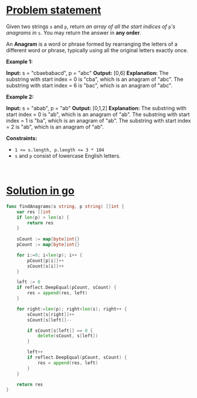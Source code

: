 # [Problem statement](https://leetcode.com/problems/find-all-anagrams-in-a-string)

Given two strings `s` and `p`, return _an array of all the start indices of_ `p`_'s anagrams in_ `s`. You may return the answer in **any order**.

An **Anagram** is a word or phrase formed by rearranging the letters of a different word or phrase, typically using all the original letters exactly once.

**Example 1:**


**Input:** s = "cbaebabacd", p = "abc"
**Output:** [0,6]
**Explanation:**
The substring with start index = 0 is "cba", which is an anagram of "abc".
The substring with start index = 6 is "bac", which is an anagram of "abc".

**Example 2:**


**Input:** s = "abab", p = "ab"
**Output:** [0,1,2]
**Explanation:**
The substring with start index = 0 is "ab", which is an anagram of "ab".
The substring with start index = 1 is "ba", which is an anagram of "ab".
The substring with start index = 2 is "ab", which is an anagram of "ab".

**Constraints:**

* `1 <= s.length, p.length <= 3 * 104`
* `s` and `p` consist of lowercase English letters.

<br />

# [Solution in go](https://leetcode.com/submissions/detail/1144504687/)

```go
func findAnagrams(s string, p string) []int {
    var res []int
    if len(p) > len(s) {
        return res
    }
    
    sCount := map[byte]int{}
    pCount := map[byte]int{}

    for i:=0; i<len(p); i++ {
        pCount[p[i]]++
        sCount[s[i]]++
    }

    left := 0
    if reflect.DeepEqual(pCount, sCount) {
        res = append(res, left)
    }

    for right:=len(p); right<len(s); right++ {
        sCount[s[right]]++
        sCount[s[left]]--

        if sCount[s[left]] == 0 {
            delete(sCount, s[left])
        }

        left++
        if reflect.DeepEqual(pCount, sCount) {
            res = append(res, left)
        }
    }

    return res
}
```